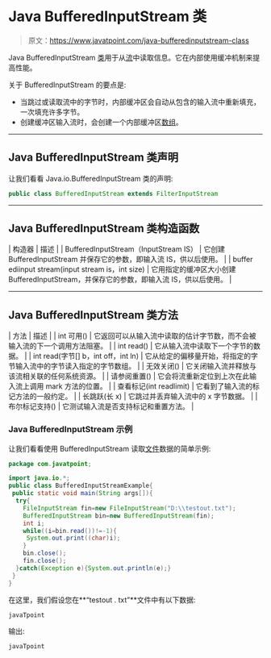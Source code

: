# Java BufferedInputStream 类

> 原文：<https://www.javatpoint.com/java-bufferedinputstream-class>

Java BufferedInputStream [类](object-and-class-in-java)用于从[流](java-8-stream)中读取信息。它在内部使用缓冲机制来提高性能。

关于 BufferedInputStream 的要点是:

*   当跳过或读取流中的字节时，内部缓冲区会自动从包含的输入流中重新填充，一次填充许多字节。
*   创建缓冲区输入流时，会创建一个内部缓冲区[数组](array-in-java)。

* * *

## Java BufferedInputStream 类声明

让我们看看 Java.io.BufferedInputStream 类的声明:

```java
public class BufferedInputStream extends FilterInputStream

```

* * *

## Java BufferedInputStream 类构造函数

| 构造器 | 描述 |
| BufferedInputStream（InputStream IS） | 它创建 BufferedInputStream 并保存它的参数，即输入流 IS，供以后使用。 |
| buffer ediinput stream(input stream is，int size) | 它用指定的缓冲区大小创建 BufferedInputStream，并保存它的参数，即输入流 IS，供以后使用。 |

* * *

## Java BufferedInputStream 类方法

| 方法 | 描述 |
| int 可用() | 它返回可以从输入流中读取的估计字节数，而不会被输入流的下一个调用方法阻塞。 |
| int read() | 它从输入流中读取下一个字节的数据。 |
| int read(字节[] b，int off，int ln) | 它从给定的偏移量开始，将指定的字节输入流中的字节读入指定的字节数组。 |
| 无效关闭() | 它关闭输入流并释放与该流相关联的任何系统资源。 |
| 请参阅重置() | 它会将流重新定位到上次在此输入流上调用 mark 方法的位置。 |
| 查看标记(int readlimit) | 它看到了输入流的标记方法的一般约定。 |
| 长跳跃(长 x) | 它跳过并丢弃输入流中的 x 字节数据。 |
| 布尔标记支持() | 它测试输入流是否支持标记和重置方法。 |

### Java BufferedInputStream 示例

让我们看看使用 BufferedInputStream 读取[文件](java-file-class)数据的简单示例:

```java
package com.javatpoint;

import java.io.*;
public class BufferedInputStreamExample{  
 public static void main(String args[]){  
  try{  
    FileInputStream fin=new FileInputStream("D:\\testout.txt");  
    BufferedInputStream bin=new BufferedInputStream(fin);  
    int i;  
    while((i=bin.read())!=-1){  
     System.out.print((char)i);  
    }  
    bin.close();  
    fin.close();  
  }catch(Exception e){System.out.println(e);}  
 }  
}

```

在这里，我们假设您在**“testout . txt”**文件中有以下数据:

```java
javaTpoint

```

输出:

```java
javaTpoint

```